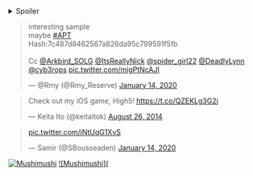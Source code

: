 <details>
    <summary>Spoiler</summary>
    Something small enough to escape casual notice.
</details>

<blockquote class="twitter-tweet"><p lang="en" dir="ltr">interesting sample<br>maybe <a href="https://twitter.com/hashtag/APT?src=hash&amp;ref_src=twsrc%5Etfw">#APT</a><br>Hash:7c487d8462567a826da95c799591f5fb<br><br>Cc <a href="https://twitter.com/Arkbird_SOLG?ref_src=twsrc%5Etfw">@Arkbird_SOLG</a> <a href="https://twitter.com/ItsReallyNick?ref_src=twsrc%5Etfw">@ItsReallyNick</a> <a href="https://twitter.com/spider_girl22?ref_src=twsrc%5Etfw">@spider_girl22</a> <a href="https://twitter.com/DeadlyLynn?ref_src=twsrc%5Etfw">@DeadlyLynn</a> <a href="https://twitter.com/cyb3rops?ref_src=twsrc%5Etfw">@cyb3rops</a> <a href="https://t.co/migPtNcAJI">pic.twitter.com/migPtNcAJI</a></p>&mdash; @Rmy (@Rmy_Reserve) <a href="https://twitter.com/Rmy_Reserve/status/1217066627440635905?ref_src=twsrc%5Etfw">January 14, 2020</a></blockquote><script async src="https://platform.twitter.com/widgets.js" charset="utf-8"></script>


<blockquote class="twitter-tweet" data-lang="en"><p lang="en" dir="ltr">Check out my iOS game, High5! <a href="https://t.co/QZEKLg3G2i">https://t.co/QZEKLg3G2i</a></p>&mdash; Keita Ito (@keitaitok) <a href="https://twitter.com/keitaitok/status/504110217940836353">August 26, 2014</a></blockquote><script async="" src="//platform.twitter.com/widgets.js" charset="utf-8"></script>

<blockquote class="twitter-tweet"><p lang="und" dir="ltr"> <a href="https://t.co/iNtUqG1XvS">pic.twitter.com/iNtUqG1XvS</a></p>&mdash; Samir (@SBousseaden) <a href="https://twitter.com/SBousseaden/status/1217083746739982336?ref_src=twsrc%5Etfw">January 14, 2020</a></blockquote> <script async src="https://platform.twitter.com/widgets.js" charset="utf-8"></script>
    
[![Mushimushi](https://www.hackthebox.eu/badge/image/60476)](https://www.hackthebox.eu/home/users/profile/60476)
[![Mushimushi](<script src="https://www.hackthebox.eu/badge/60476"></script>](https://www.hackthebox.eu/home/users/profile/60476)
